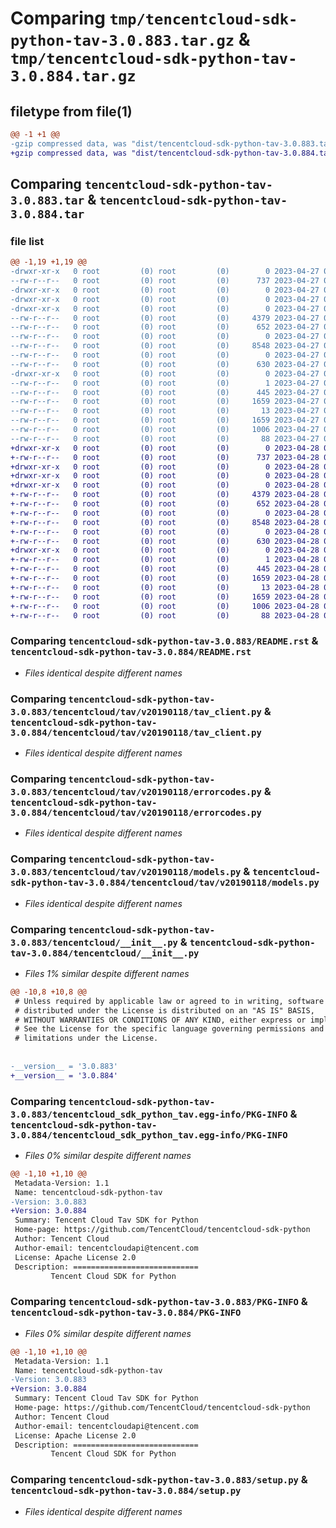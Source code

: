 # Comparing `tmp/tencentcloud-sdk-python-tav-3.0.883.tar.gz` & `tmp/tencentcloud-sdk-python-tav-3.0.884.tar.gz`

## filetype from file(1)

```diff
@@ -1 +1 @@
-gzip compressed data, was "dist/tencentcloud-sdk-python-tav-3.0.883.tar", last modified: Thu Apr 27 00:52:14 2023, max compression
+gzip compressed data, was "dist/tencentcloud-sdk-python-tav-3.0.884.tar", last modified: Fri Apr 28 02:39:07 2023, max compression
```

## Comparing `tencentcloud-sdk-python-tav-3.0.883.tar` & `tencentcloud-sdk-python-tav-3.0.884.tar`

### file list

```diff
@@ -1,19 +1,19 @@
-drwxr-xr-x   0 root         (0) root         (0)        0 2023-04-27 00:52:14.000000 tencentcloud-sdk-python-tav-3.0.883/
--rw-r--r--   0 root         (0) root         (0)      737 2023-04-27 00:52:14.000000 tencentcloud-sdk-python-tav-3.0.883/README.rst
-drwxr-xr-x   0 root         (0) root         (0)        0 2023-04-27 00:52:14.000000 tencentcloud-sdk-python-tav-3.0.883/tencentcloud/
-drwxr-xr-x   0 root         (0) root         (0)        0 2023-04-27 00:52:14.000000 tencentcloud-sdk-python-tav-3.0.883/tencentcloud/tav/
-drwxr-xr-x   0 root         (0) root         (0)        0 2023-04-27 00:52:14.000000 tencentcloud-sdk-python-tav-3.0.883/tencentcloud/tav/v20190118/
--rw-r--r--   0 root         (0) root         (0)     4379 2023-04-27 00:52:14.000000 tencentcloud-sdk-python-tav-3.0.883/tencentcloud/tav/v20190118/tav_client.py
--rw-r--r--   0 root         (0) root         (0)      652 2023-04-27 00:52:14.000000 tencentcloud-sdk-python-tav-3.0.883/tencentcloud/tav/v20190118/errorcodes.py
--rw-r--r--   0 root         (0) root         (0)        0 2023-04-27 00:52:14.000000 tencentcloud-sdk-python-tav-3.0.883/tencentcloud/tav/v20190118/__init__.py
--rw-r--r--   0 root         (0) root         (0)     8548 2023-04-27 00:52:14.000000 tencentcloud-sdk-python-tav-3.0.883/tencentcloud/tav/v20190118/models.py
--rw-r--r--   0 root         (0) root         (0)        0 2023-04-27 00:52:14.000000 tencentcloud-sdk-python-tav-3.0.883/tencentcloud/tav/__init__.py
--rw-r--r--   0 root         (0) root         (0)      630 2023-04-27 00:52:14.000000 tencentcloud-sdk-python-tav-3.0.883/tencentcloud/__init__.py
-drwxr-xr-x   0 root         (0) root         (0)        0 2023-04-27 00:52:14.000000 tencentcloud-sdk-python-tav-3.0.883/tencentcloud_sdk_python_tav.egg-info/
--rw-r--r--   0 root         (0) root         (0)        1 2023-04-27 00:52:14.000000 tencentcloud-sdk-python-tav-3.0.883/tencentcloud_sdk_python_tav.egg-info/dependency_links.txt
--rw-r--r--   0 root         (0) root         (0)      445 2023-04-27 00:52:14.000000 tencentcloud-sdk-python-tav-3.0.883/tencentcloud_sdk_python_tav.egg-info/SOURCES.txt
--rw-r--r--   0 root         (0) root         (0)     1659 2023-04-27 00:52:14.000000 tencentcloud-sdk-python-tav-3.0.883/tencentcloud_sdk_python_tav.egg-info/PKG-INFO
--rw-r--r--   0 root         (0) root         (0)       13 2023-04-27 00:52:14.000000 tencentcloud-sdk-python-tav-3.0.883/tencentcloud_sdk_python_tav.egg-info/top_level.txt
--rw-r--r--   0 root         (0) root         (0)     1659 2023-04-27 00:52:14.000000 tencentcloud-sdk-python-tav-3.0.883/PKG-INFO
--rw-r--r--   0 root         (0) root         (0)     1006 2023-04-27 00:52:14.000000 tencentcloud-sdk-python-tav-3.0.883/setup.py
--rw-r--r--   0 root         (0) root         (0)       88 2023-04-27 00:52:14.000000 tencentcloud-sdk-python-tav-3.0.883/setup.cfg
+drwxr-xr-x   0 root         (0) root         (0)        0 2023-04-28 02:39:07.000000 tencentcloud-sdk-python-tav-3.0.884/
+-rw-r--r--   0 root         (0) root         (0)      737 2023-04-28 02:39:07.000000 tencentcloud-sdk-python-tav-3.0.884/README.rst
+drwxr-xr-x   0 root         (0) root         (0)        0 2023-04-28 02:39:07.000000 tencentcloud-sdk-python-tav-3.0.884/tencentcloud/
+drwxr-xr-x   0 root         (0) root         (0)        0 2023-04-28 02:39:07.000000 tencentcloud-sdk-python-tav-3.0.884/tencentcloud/tav/
+drwxr-xr-x   0 root         (0) root         (0)        0 2023-04-28 02:39:07.000000 tencentcloud-sdk-python-tav-3.0.884/tencentcloud/tav/v20190118/
+-rw-r--r--   0 root         (0) root         (0)     4379 2023-04-28 02:39:07.000000 tencentcloud-sdk-python-tav-3.0.884/tencentcloud/tav/v20190118/tav_client.py
+-rw-r--r--   0 root         (0) root         (0)      652 2023-04-28 02:39:07.000000 tencentcloud-sdk-python-tav-3.0.884/tencentcloud/tav/v20190118/errorcodes.py
+-rw-r--r--   0 root         (0) root         (0)        0 2023-04-28 02:39:07.000000 tencentcloud-sdk-python-tav-3.0.884/tencentcloud/tav/v20190118/__init__.py
+-rw-r--r--   0 root         (0) root         (0)     8548 2023-04-28 02:39:07.000000 tencentcloud-sdk-python-tav-3.0.884/tencentcloud/tav/v20190118/models.py
+-rw-r--r--   0 root         (0) root         (0)        0 2023-04-28 02:39:07.000000 tencentcloud-sdk-python-tav-3.0.884/tencentcloud/tav/__init__.py
+-rw-r--r--   0 root         (0) root         (0)      630 2023-04-28 02:39:07.000000 tencentcloud-sdk-python-tav-3.0.884/tencentcloud/__init__.py
+drwxr-xr-x   0 root         (0) root         (0)        0 2023-04-28 02:39:07.000000 tencentcloud-sdk-python-tav-3.0.884/tencentcloud_sdk_python_tav.egg-info/
+-rw-r--r--   0 root         (0) root         (0)        1 2023-04-28 02:39:07.000000 tencentcloud-sdk-python-tav-3.0.884/tencentcloud_sdk_python_tav.egg-info/dependency_links.txt
+-rw-r--r--   0 root         (0) root         (0)      445 2023-04-28 02:39:07.000000 tencentcloud-sdk-python-tav-3.0.884/tencentcloud_sdk_python_tav.egg-info/SOURCES.txt
+-rw-r--r--   0 root         (0) root         (0)     1659 2023-04-28 02:39:07.000000 tencentcloud-sdk-python-tav-3.0.884/tencentcloud_sdk_python_tav.egg-info/PKG-INFO
+-rw-r--r--   0 root         (0) root         (0)       13 2023-04-28 02:39:07.000000 tencentcloud-sdk-python-tav-3.0.884/tencentcloud_sdk_python_tav.egg-info/top_level.txt
+-rw-r--r--   0 root         (0) root         (0)     1659 2023-04-28 02:39:07.000000 tencentcloud-sdk-python-tav-3.0.884/PKG-INFO
+-rw-r--r--   0 root         (0) root         (0)     1006 2023-04-28 02:39:07.000000 tencentcloud-sdk-python-tav-3.0.884/setup.py
+-rw-r--r--   0 root         (0) root         (0)       88 2023-04-28 02:39:07.000000 tencentcloud-sdk-python-tav-3.0.884/setup.cfg
```

### Comparing `tencentcloud-sdk-python-tav-3.0.883/README.rst` & `tencentcloud-sdk-python-tav-3.0.884/README.rst`

 * *Files identical despite different names*

### Comparing `tencentcloud-sdk-python-tav-3.0.883/tencentcloud/tav/v20190118/tav_client.py` & `tencentcloud-sdk-python-tav-3.0.884/tencentcloud/tav/v20190118/tav_client.py`

 * *Files identical despite different names*

### Comparing `tencentcloud-sdk-python-tav-3.0.883/tencentcloud/tav/v20190118/errorcodes.py` & `tencentcloud-sdk-python-tav-3.0.884/tencentcloud/tav/v20190118/errorcodes.py`

 * *Files identical despite different names*

### Comparing `tencentcloud-sdk-python-tav-3.0.883/tencentcloud/tav/v20190118/models.py` & `tencentcloud-sdk-python-tav-3.0.884/tencentcloud/tav/v20190118/models.py`

 * *Files identical despite different names*

### Comparing `tencentcloud-sdk-python-tav-3.0.883/tencentcloud/__init__.py` & `tencentcloud-sdk-python-tav-3.0.884/tencentcloud/__init__.py`

 * *Files 1% similar despite different names*

```diff
@@ -10,8 +10,8 @@
 # Unless required by applicable law or agreed to in writing, software
 # distributed under the License is distributed on an "AS IS" BASIS,
 # WITHOUT WARRANTIES OR CONDITIONS OF ANY KIND, either express or implied.
 # See the License for the specific language governing permissions and
 # limitations under the License.
 
 
-__version__ = '3.0.883'
+__version__ = '3.0.884'
```

### Comparing `tencentcloud-sdk-python-tav-3.0.883/tencentcloud_sdk_python_tav.egg-info/PKG-INFO` & `tencentcloud-sdk-python-tav-3.0.884/tencentcloud_sdk_python_tav.egg-info/PKG-INFO`

 * *Files 0% similar despite different names*

```diff
@@ -1,10 +1,10 @@
 Metadata-Version: 1.1
 Name: tencentcloud-sdk-python-tav
-Version: 3.0.883
+Version: 3.0.884
 Summary: Tencent Cloud Tav SDK for Python
 Home-page: https://github.com/TencentCloud/tencentcloud-sdk-python
 Author: Tencent Cloud
 Author-email: tencentcloudapi@tencent.com
 License: Apache License 2.0
 Description: ============================
         Tencent Cloud SDK for Python
```

### Comparing `tencentcloud-sdk-python-tav-3.0.883/PKG-INFO` & `tencentcloud-sdk-python-tav-3.0.884/PKG-INFO`

 * *Files 0% similar despite different names*

```diff
@@ -1,10 +1,10 @@
 Metadata-Version: 1.1
 Name: tencentcloud-sdk-python-tav
-Version: 3.0.883
+Version: 3.0.884
 Summary: Tencent Cloud Tav SDK for Python
 Home-page: https://github.com/TencentCloud/tencentcloud-sdk-python
 Author: Tencent Cloud
 Author-email: tencentcloudapi@tencent.com
 License: Apache License 2.0
 Description: ============================
         Tencent Cloud SDK for Python
```

### Comparing `tencentcloud-sdk-python-tav-3.0.883/setup.py` & `tencentcloud-sdk-python-tav-3.0.884/setup.py`

 * *Files identical despite different names*

